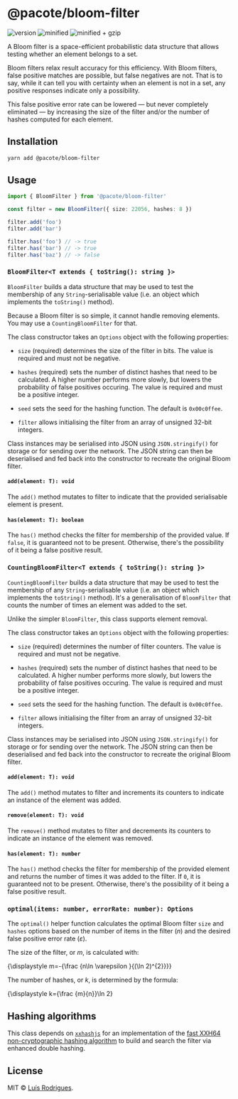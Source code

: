 # @pacote/bloom-filter

![version](https://badgen.net/npm/v/@pacote/bloom-filter)
![minified](https://badgen.net/bundlephobia/min/@pacote/bloom-filter)
![minified + gzip](https://badgen.net/bundlephobia/minzip/@pacote/bloom-filter)

A Bloom filter is a space-efficient probabilistic data structure that allows
testing whether an element belongs to a set.

Bloom filters relax result accuracy for this efficiency. With Bloom filters,
false positive matches are possible, but false negatives are not. That is to
say, while it can tell you with certainty when an element is not in a set, any
positive responses indicate only a possibility.

This false positive error rate can be lowered — but never completely eliminated
— by increasing the size of the filter and/or the number of hashes computed for
each element.

## Installation

```bash
yarn add @pacote/bloom-filter
```

## Usage

```typescript
import { BloomFilter } from '@pacote/bloom-filter'

const filter = new BloomFilter({ size: 22056, hashes: 8 })

filter.add('foo')
filter.add('bar')

filter.has('foo') // -> true
filter.has('bar') // -> true
filter.has('baz') // -> false
```

### `BloomFilter<T extends { toString(): string }>`

`BloomFilter` builds a data structure that may be used to test the membership of
any `String`-serialisable value (i.e. an object which implements the
`toString()` method).

Because a Bloom filter is so simple, it cannot handle removing elements. You may
use a `CountingBloomFilter` for that.

The class constructor takes an `Options` object with the following properties:

- `size` (required) determines the size of the filter in bits. The value is
  required and must not be negative.

- `hashes` (required) sets the number of distinct hashes that need to be
  calculated. A higher number performs more slowly, but lowers the probability
  of false positives occuring. The value is required and must be a positive
  integer.

- `seed` sets the seed for the hashing function. The default is `0x00c0ffee`.

- `filter` allows initialising the filter from an array of unsigned 32-bit
  integers.

Class instances may be serialised into JSON using `JSON.stringify()` for storage
or for sending over the network. The JSON string can then be deserialised and
fed back into the constructor to recreate the original Bloom filter.

#### `add(element: T): void`

The `add()` method mutates to filter to indicate that the provided serialisable
element is present.

#### `has(element: T): boolean`

The `has()` method checks the filter for membership of the provided value. If
`false`, it is guaranteed not to be present. Otherwise, there's the possibility
of it being a false positive result.

### `CountingBloomFilter<T extends { toString(): string }>`

`CountingBloomFilter` builds a data structure that may be used to test the
membership of any `String`-serialisable value (i.e. an object which implements
the `toString()` method). It's a generalisation of `BloomFilter` that counts the
number of times an element was added to the set.

Unlike the simpler `BloomFilter`, this class supports element removal.

The class constructor takes an `Options` object with the following properties:

- `size` (required) determines the number of filter counters. The value is
  required and must not be negative.

- `hashes` (required) sets the number of distinct hashes that need to be
  calculated. A higher number performs more slowly, but lowers the probability
  of false positives occuring. The value is required and must be a positive
  integer.

- `seed` sets the seed for the hashing function. The default is `0x00c0ffee`.

- `filter` allows initialising the filter from an array of unsigned 32-bit
  integers.

Class instances may be serialised into JSON using `JSON.stringify()` for storage
or for sending over the network. The JSON string can then be deserialised and
fed back into the constructor to recreate the original Bloom filter.

#### `add(element: T): void`

The `add()` method mutates to filter and increments its counters to indicate
an instance of the element was added.

#### `remove(element: T): void`

The `remove()` method mutates to filter and decrements its counters to indicate
an instance of the element was removed.

#### `has(element: T): number`

The `has()` method checks the filter for membership of the provided element and
returns the number of times it was added to the filter. If `0`, it is guaranteed
not to be present. Otherwise, there's the possibility of it being a false
positive result.

### `optimal(items: number, errorRate: number): Options`

The `optimal()` helper function calculates the optimal Bloom filter `size` and
`hashes` options based on the number of items in the filter (_n_) and the
desired false positive error rate (_&epsilon;_).

The size of the filter, or _m_, is calculated with:

{\displaystyle m=-{\frac {n\ln \varepsilon }{(\ln 2)^{2}}}}

The number of hashes, or _k_, is determined by the formula:

{\displaystyle k={\frac {m}{n}}\ln 2}

## Hashing algorithms

This class depends on [`xxhashjs`](https://www.npmjs.com/package/xxhashjs) for
an implementation of the [fast XXH64 non-cryptographic hashing algorithm](https://cyan4973.github.io/xxHash/)
to build and search the filter via enhanced double hashing.

## License

MIT © [Luís Rodrigues](https://goblindegook.com).
